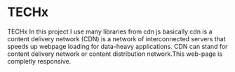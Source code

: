 # TECHx
TECHx
In this project I use many libraries from cdn js basically cdn is a content delivery network (CDN) is a network of interconnected servers that speeds up webpage loading for data-heavy applications. CDN can stand for content delivery network or content distribution network.This web-page is completly responsive.
